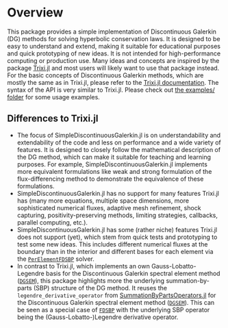 # Overview

This package provides a simple implementation of Discontinuous Galerkin (DG) methods for solving hyperbolic
conservation laws. It is designed to be easy to understand and extend, making it suitable for educational purposes
and quick prototyping of new ideas. It is not intended for high-performance computing or production use.
Many ideas and concepts are inspired by the package [Trixi.jl](https://github.com/trixi-framework/Trixi.jl) and
most users will likely want to use that package instead. For the basic concepts of Discontinuous Galerkin methods,
which are mostly the same as in Trixi.jl, please refer to the [Trixi.jl documentation](https://trixi-framework.github.io/TrixiDocumentation/stable/).
The syntax of the API is very similar to Trixi.jl. Please check out
[the examples/ folder](https://github.com/JoshuaLampert/SimpleDiscontinuousGalerkin.jl/tree/main/examples)
for some usage examples.

## Differences to Trixi.jl

- The focus of SimpleDiscontinuousGalerkin.jl is on understandability and extendability of the code and less on
  performance and a wide variety of features. It is designed to closely follow the mathematical description of
  the DG method, which can make it suitable for teaching and learning purposes. For example, SimpleDiscontinuousGalerkin.jl
  implements more equivalent formulations like weak and strong formulation of the flux-differencing method to demonstrate the
  equivalence of these formulations.
- SimpleDiscontinuousGalerkin.jl has no support for many features Trixi.jl has (many more equations, multiple space
  dimensions, more sophisticated numerical fluxes, adaptive mesh refinement, shock capturing, positivity-preserving
  methods, limiting strategies, callbacks, parallel computing, etc.).
- SimpleDiscontinuousGalerkin.jl has some (rather niche) features Trixi.jl does not support (yet), which stem from
  quick tests and prototyping to test some new ideas. This includes different numerical fluxes at the boundary than
  in the interior and different bases for each element via the [`PerElementFDSBP`](@ref) solver.
- In contrast to Trixi.jl, which implements an own Gauss-Lobatto-Legendre basis for the Discontinuous Galerkin spectral
  element method ([`DGSEM`](@ref)), this package highlights more the underlying summation-by-parts (SBP) structure of
  the DG method. It reuses the `legendre_derivative_operator` from
  [SummationByPartsOperators.jl](https://github.com/ranocha/SummationByPartsOperators.jl) for the Discontinuous
  Galerkin spectral element method ([`DGSEM`](@ref)). This can be seen as a special case of [`FDSBP`](@ref) with
  the underlying SBP operator being the (Gauss-Lobatto-)Legendre derivative operator.
